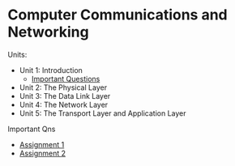 # Computer Communications and Networking

Units:
- Unit 1: Introduction
    - [Important Questions](unit1/imp.md)
- Unit 2: The Physical Layer
- Unit 3: The Data Link Layer
- Unit 4: The Network Layer
- Unit 5: The Transport Layer and Application Layer

Important Qns
- [Assignment 1](../assignments/assignment1.md)
- [Assignment 2](../assignments/assignment2.md)
